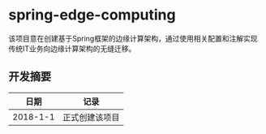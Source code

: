 # spring-edge-computing

该项目意在创建基于Spring框架的边缘计算架构，通过使用相关配置和注解实现传统IT业务向边缘计算架构的无缝迁移。

## 开发摘要

| 日期     | 记录           |
| -------- | -------------- |
| 2018-1-1 | 正式创建该项目 |

